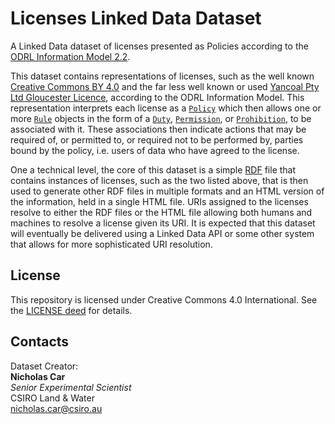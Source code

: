 # Licenses Linked Data Dataset
A Linked Data dataset of licenses presented as Policies according to the [ODRL Information Model 2.2](https://www.w3.org/TR/odrl-model/).

This dataset contains representations of licenses, such as the well known [Creative Commons BY 4.0](https://creativecommons.org/licenses/by/4.0) and the far less well known or used [Yancoal Pty Ltd Gloucester Licence](http://data.bioregionalassessments.gov.au/id/licence/559d2c0f898c0a477b44f7de), according to the ODRL Information Model. This representation interprets each license as a [`Policy`](https://www.w3.org/TR/odrl-vocab/#term-Policy) which then allows one or more [`Rule`](https://www.w3.org/TR/odrl-vocab/#term-Rule) objects in the form of a [`Duty`](https://www.w3.org/TR/odrl-vocab/#term-Duty), [`Permission`](https://www.w3.org/TR/odrl-vocab/#term-Permission), or [`Prohibition`](https://www.w3.org/TR/odrl-vocab/#term-Prohibition), to be associated with it. These associations then indicate actions that may be required of, or permitted to, or required not to be performed by, parties bound by the policy, i.e. users of data who have agreed to the license.

One a technical level, the core of this dataset is a simple [RDF](https://www.w3.org/RDF/) file that contains instances of licenses, such as the two listed above, that is then used to generate other RDF files in multiple formats and an HTML version of the information, held in a single HTML file. URIs assigned to the licenses resolve to either the RDF files or the HTML file allowing both humans and machines to resolve a license given its URI. It is expected that this dataset will eventually be delivered using a Linked Data API or some other system that allows for more sophisticated URI resolution.

## License
This repository is licensed under Creative Commons 4.0 International. See the [LICENSE deed](LICENSE) for details.

## Contacts
Dataset Creator:  
**Nicholas Car**  
*Senior Experimental Scientist*  
CSIRO Land & Water  
<nicholas.car@csiro.au>  
